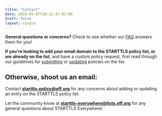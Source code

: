 ```yaml
---
title: "Contact"
date: 2018-05-07T10:22:47-07:00
draft: false
layout: single
---
```

<strong>General questions or concerns?</strong> Check to see whether our <a href="/faq/">FAQ</a> answers them for you!

<strong>If you're looking to add your email domain to the STARTTLS policy list, or are already on the list</strong>, and have a custom policy request, first read through our guidelines for [submitting](/policy-list#add)  or [updating](/policy-list#update) policies on the list.

## Otherwise, shoot us an email:

Contact **<a href="mailto:starttls-policy@eff.org">starttls-policy@eff.org</a>** for any concerns about adding or updating an entry on the STARTTLS policy list.

Let the community know at **<a href="mailto:starttls-everywhere@lists.eff.org">starttls-everywhere@lists.eff.org</a>** for any general questions about STARTTLS Everywhere!
